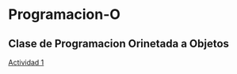 # Programacion-O
## Clase de Programacion Orinetada a Objetos


[Actividad 1](https://github.com/ivanjimc/Programacion-O/blob/master/Setup/README.md)